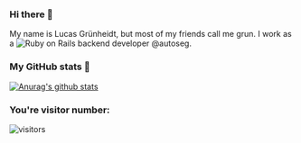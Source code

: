 ### Hi there 👋

My name is Lucas Grünheidt, but most of my friends call me grun. I work as a ![**Ruby on Rails**](https://simpleicons.org/icons/rubyonrails.svg) backend developer @autoseg.

### My GitHub stats :game_die:

[![Anurag's github stats](https://github-readme-stats.vercel.app/api?username=grun00&show_icons=true&theme=gruvbox)](https://github.com/anuraghazra/github-readme-stats)


### You're visitor number:

![visitors](https://visitor-badge.glitch.me/badge?page_id=grun00.grun00)
